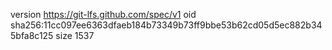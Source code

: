 version https://git-lfs.github.com/spec/v1
oid sha256:11cc097ee6363dfaeb184b73349b73ff9bbe53b62cd05d5ec882b345bfa8c125
size 1537
